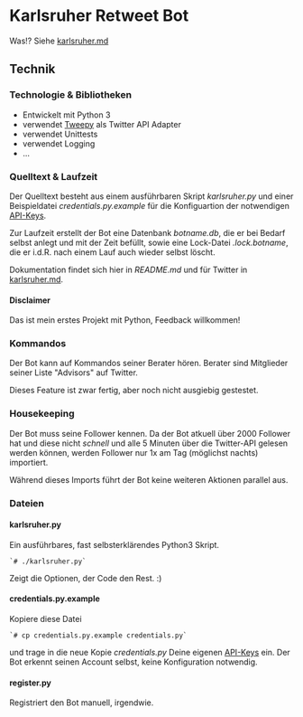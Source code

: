 # Karlsruher Retweet Bot

Was!? Siehe [karlsruher.md](karlsruher.md)

## Technik

### Technologie & Bibliotheken
* Entwickelt mit Python 3
* verwendet [Tweepy](https://www.tweepy.org/) als Twitter API Adapter
* verwendet Unittests
* verwendet Logging
* ...


### Quelltext & Laufzeit

Der Quelltext besteht aus einem ausführbaren Skript *karlsruher.py* und einer Beispieldatei *credentials.py.example* für die Konfiguartion der notwendigen [API-Keys](https://developer.twitter.com).

Zur Laufzeit erstellt der Bot eine Datenbank *botname.db*, die er bei Bedarf selbst anlegt und mit der Zeit befüllt, sowie eine Lock-Datei *.lock.botname*, die er i.d.R. nach einem Lauf auch wieder selbst löscht.

Dokumentation findet sich hier in *README.md* und für Twitter in [karlsruher.md](karlsruher.md).

#### Disclaimer

Das ist mein erstes Projekt mit Python, Feedback willkommen!


### Kommandos

Der Bot kann auf Kommandos seiner Berater hören.
Berater sind Mitglieder seiner Liste "Advisors" auf Twitter.

Dieses Feature ist zwar fertig, aber noch nicht ausgiebig gestestet.


### Housekeeping

Der Bot muss seine Follower kennen. Da der Bot atkuell über 2000 Follower hat und diese nicht *schnell* und alle 5 Minuten über die Twitter-API gelesen werden können, werden Follower nur 1x am Tag (möglichst nachts) importiert.

Während dieses Imports führt der Bot keine weiteren Aktionen parallel aus.

### Dateien

#### karlsruher.py
Ein ausführbares, fast selbsterklärendes Python3 Skript.


	`# ./karlsruher.py`

Zeigt die Optionen, der Code den Rest. :)


#### credentials.py.example
Kopiere diese Datei

	`# cp credentials.py.example credentials.py`

und trage in die neue Kopie *credentials.py* Deine eigenen [API-Keys](https://developer.twitter.com) ein. Der Bot erkennt seinen Account selbst, keine Konfiguration notwendig.


#### register.py
Registriert den Bot manuell, irgendwie.
